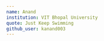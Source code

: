 ```yaml
---
name: Anand
institution: VIT Bhopal University
quote: Just Keep Swimming
github_user: kanand003
---
```

